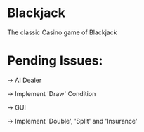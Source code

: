 # Blackjack
The classic Casino game of Blackjack


# Pending Issues:
-> AI Dealer

-> Implement 'Draw' Condition

-> GUI

-> Implement 'Double', 'Split' and 'Insurance' 

